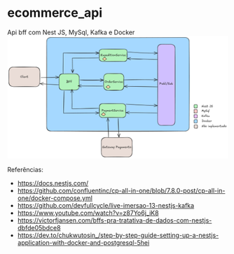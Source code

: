 # ecommerce_api
Api bff com Nest JS, MySql, Kafka e Docker
![image](./new_arch.png)


Referências:

- https://docs.nestjs.com/
- https://github.com/confluentinc/cp-all-in-one/blob/7.8.0-post/cp-all-in-one/docker-compose.yml
- https://github.com/devfullcycle/live-imersao-13-nestjs-kafka
- https://www.youtube.com/watch?v=z87Yo6j_iK8
- https://victorfjansen.com/bffs-pra-tratativa-de-dados-com-nestjs-dbfde05bdce8
- https://dev.to/chukwutosin_/step-by-step-guide-setting-up-a-nestjs-application-with-docker-and-postgresql-5hei
